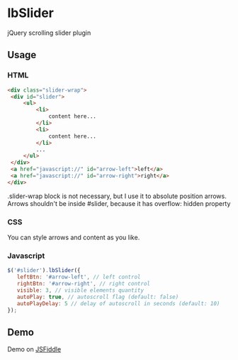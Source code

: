 lbSlider
========

jQuery scrolling slider plugin

## Usage

### HTML

 ```html
<div class="slider-wrap">
  <div id="slider">
      <ul>
          <li>
              content here...
          </li>
          <li>
              content here...
          </li>
          ...
      </ul>
  </div>
  <a href="javascript://" id="arrow-left">left</a>
  <a href="javascript://" id="arrow-right">right</a>
</div>
 ```
 
 .slider-wrap block is not necessary, but I use it to absolute position arrows. 
 Arrows shouldn't be inside #slider, because it has overflow: hidden property
 
 ### CSS

You can style arrows and content as you like.
 
 ### Javascript
 
 ```javascript
 $('#slider').lbSlider({
    leftBtn: '#arrow-left', // left control
    rightBtn: '#arrow-right', // right control
    visible: 3, // visible elements quantity
    autoPlay: true, // autoscroll flag (default: false)
    autoPlayDelay: 5 // delay of autoscroll in seconds (default: 10)
});
```

## Demo

Demo on [JSFiddle](http://jsfiddle.net/equinoxlb/qZNnk/477/ "open demo")
